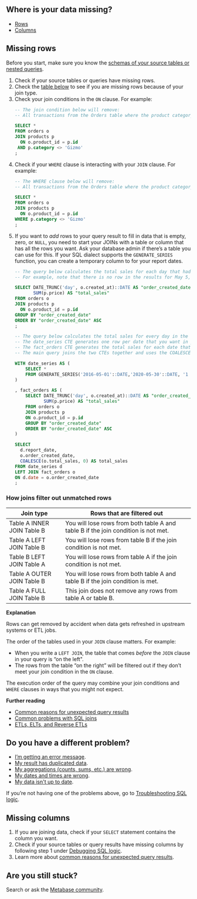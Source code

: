 ## Where is your data missing?
- [Rows](#missing-rows)
- [Columns](#missing-columns)


## Missing rows
Before you start, make sure you know the [schemas of your source tables or nested queries](#debugging-sql-logic).

1. Check if your source tables or queries have missing rows. 
2. Check the [table below](#how-joins-filter-out-unmatched-rows) to see if you are missing rows because of your join type.
3. Check your join conditions in the `ON` clause. For example:
    ```sql
    -- The join condition below will remove:
    -- All transactions from the Orders table where the product category is 'Gizmo'.

    SELECT *
    FROM orders o 
    JOIN products p 
      ON o.product_id = p.id 
     AND p.category <> 'Gizmo'
    ;
    ```
4. Check if your `WHERE` clause is interacting with your `JOIN` clause. For example:
    ```sql
    -- The WHERE clause below will remove:
    -- All transactions from the Orders table where the product category is 'Gizmo'.

    SELECT *
    FROM orders o 
    JOIN products p 
      ON o.product_id = p.id 
    WHERE p.category <> 'Gizmo'
    ;
    ```
5. If you want to *add* rows to your query result to fill in data that is empty, zero, or `NULL`, you need to start your JOINs with a table or column that has all the rows you want. Ask your database admin if there’s a table you can use for this. If your SQL dialect supports the `GENERATE_SERIES` function, you can create a temporary column to for your report dates.
    ```sql
    -- The query below calculates the total sales for each day that had at least one order.
    -- For example, note that there is no row in the results for May 5, 2016.

    SELECT DATE_TRUNC('day', o.created_at)::DATE AS "order_created_date",
           SUM(p.price) AS "total_sales"
    FROM orders o 
    JOIN products p 
      ON o.product_id = p.id 
    GROUP BY "order_created_date"
    ORDER BY "order_created_date" ASC
    ;

    -- The query below calculates the total sales for every day in the report period, including days with 0 orders.
    -- The date_series CTE generates one row per date that you want in your final result.
    -- The fact_orders CTE generates the total sales for each date that had an order.
    -- The main query joins the two CTEs together and uses the COALESCE function to fill in the dates where there were no orders (i.e. a total sales value of 0).

    WITH date_series AS (
        SELECT *
        FROM GENERATE_SERIES('2016-05-01'::DATE,'2020-05-30'::DATE, '1 day'::INTERVAL) report_date
    )

    , fact_orders AS (
        SELECT DATE_TRUNC('day', o.created_at)::DATE AS "order_created_date",
               SUM(p.price) AS "total_sales"
        FROM orders o 
        JOIN products p 
        ON o.product_id = p.id 
        GROUP BY "order_created_date"
        ORDER BY "order_created_date" ASC
    )

    SELECT 
      d.report_date,
      o.order_created_date,
      COALESCE(o.total_sales, 0) AS total_sales
    FROM date_series d
    LEFT JOIN fact_orders o
    ON d.date = o.order_created_date
    ;
    ```

### How joins filter out unmatched rows
| Join type | Rows that are filtered out |
| --- | --- |
| Table A INNER JOIN Table B | You will lose rows from both table A and table B if the join condition is not met. |
| Table A LEFT JOIN Table B | You will lose rows from table B if the join condition is not met. |
| Table B LEFT JOIN Table A | You will lose rows from table A if the join condition is not met. |
| Table A OUTER JOIN Table B | You will lose rows from both table A and table B if the join condition is met. |
| Table A FULL JOIN Table B | This join does not remove any rows from table A or table B. |

**Explanation**

Rows can get removed by accident when data gets refreshed in upstream systems or ETL jobs. 

The order of the tables used in your `JOIN` clause matters. For example:

- When you write a `LEFT JOIN`, the table that comes *before* the `JOIN` clause in your query is “on the left".
- The rows from the table “on the right” will be filtered out if they don’t meet your join condition in the `ON` clause.

The execution order of the query may combine your join conditions and `WHERE` clauses in ways that you might not expect.

**Further reading**

- [Common reasons for unexpected query results][common-reasons-for-sql-logic-errors]
- [Common problems with SQL joins][common-join-problems]
- [ETLs, ELTs, and Reverse ETLs][etl-learn]


## Do you have a different problem?

- [I’m getting an error message][troubleshooting-error-messages].
- [My result has duplicated data][troubleshooting-duplicated-data].
- [My aggregations (counts, sums, etc.) are wrong][troubleshooting-aggregations].
- [My dates and times are wrong][troubleshooting-datetimes].
- [My data isn't up to date][troubleshooting-database-syncs].

If you’re not having one of the problems above, go to [Troubleshooting SQL logic](#troubleshooting-sql-logic).


## Missing columns

1. If you are joining data, check if your `SELECT` statement contains the column you want.
2. Check if your source tables or query results have missing columns by following step 1 under [Debugging SQL logic][debugging-sql-logic].
3. Learn more about [common reasons for unexpected query results][common-reasons-for-sql-logic-errors].


## Are you still stuck?

Search or ask the [Metabase community][discourse].


[common-join-problems]: /learn/sql-questions/sql-join-types#common-problems-with-sql-joins
[common-reasons-for-sql-logic-errors]: ./sql-logic.md#common-reasons-for-unexpected-query-results
[debugging-sql-logic]: ./sql-logic.html#debugging-sql-logic
[discourse]: https://discourse.metabase.com/
[etl-learn]: /learn/analytics/etl-landscape
[troubleshooting-aggregations]: ./sql-logic.html#aggregated-results-counts-sums-etc-are-wrong
[troubleshooting-database-syncs]: ./sync-fingerprint-scan.html 
[troubleshooting-datetimes]: ./timezones.html
[troubleshooting-duplicated-data]: ./sql-logic-duplicated-data.md
[troubleshooting-error-messages]: ./error-message.html